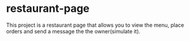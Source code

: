 # restaurant-page
This project is a restaurant page that allows you to view the menu, place orders and send a message the the owner(simulate it).